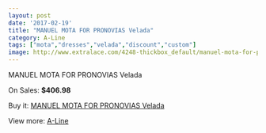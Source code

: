 ```yaml
---
layout: post
date: '2017-02-19'
title: "MANUEL MOTA FOR PRONOVIAS Velada"
category: A-Line
tags: ["mota","dresses","velada","discount","custom"]
image: http://www.extralace.com/4248-thickbox_default/manuel-mota-for-pronovias-velada.jpg
---
```

MANUEL MOTA FOR PRONOVIAS Velada

On Sales: **$406.98**
<a href="https://www.extralace.com/a-line/2011-manuel-mota-for-pronovias-velada.html"><amp-img layout="responsive" width="600" height="600" src="//www.extralace.com/4248-thickbox_default/manuel-mota-for-pronovias-velada.jpg" alt="MANUEL MOTA FOR PRONOVIAS Velada 0" /></a>
<a href="https://www.extralace.com/a-line/2011-manuel-mota-for-pronovias-velada.html"><amp-img layout="responsive" width="600" height="600" src="//www.extralace.com/4249-thickbox_default/manuel-mota-for-pronovias-velada.jpg" alt="MANUEL MOTA FOR PRONOVIAS Velada 1" /></a>

Buy it: [MANUEL MOTA FOR PRONOVIAS Velada](https://www.extralace.com/a-line/2011-manuel-mota-for-pronovias-velada.html "MANUEL MOTA FOR PRONOVIAS Velada")

View more: [A-Line](https://www.extralace.com/2-a-line "A-Line")